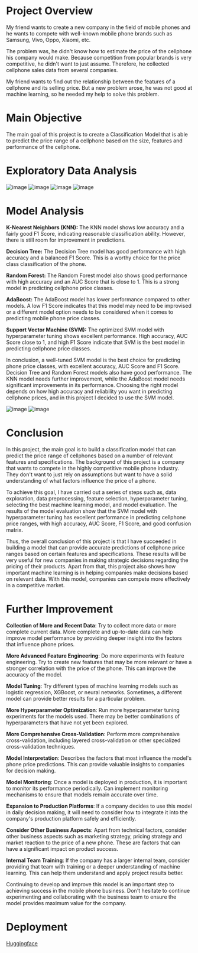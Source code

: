 # Project Overview

My friend wants to create a new company in the field of mobile phones and he wants to compete with well-known mobile phone brands such as Samsung, Vivo, Oppo, Xiaomi, etc.

The problem was, he didn't know how to estimate the price of the cellphone his company would make. Because competition from popular brands is very competitive, he didn't want to just assume. Therefore, he collected cellphone sales data from several companies.

My friend wants to find out the relationship between the features of a cellphone and its selling price. But a new problem arose, he was not good at machine learning, so he needed my help to solve this problem.

# Main Objective

The main goal of this project is to create a Classification Model that is able to predict the price range of a cellphone based on the size, features and performance of the cellphone.

# Exploratory Data Analysis

![image](https://github.com/mohdfattahillah/Completed-Projects/assets/36840127/b7ca265f-550d-47af-8045-da6c5bc93e16)
![image](https://github.com/mohdfattahillah/Completed-Projects/assets/36840127/0830441b-cd4a-4272-befd-fe15a6f504fe)
![image](https://github.com/mohdfattahillah/Completed-Projects/assets/36840127/3c9f1bd7-0eb5-4235-a10e-9791f97171be)
![image](https://github.com/mohdfattahillah/Completed-Projects/assets/36840127/71a40545-a47a-4225-85e3-7b51ee4b7fbf)

# Model Analysis

**K-Nearest Neighbors (KNN):** The KNN model shows low accuracy and a fairly good F1 Score, indicating reasonable classification ability. However, there is still room for improvement in predictions.

**Decision Tree:** The Decision Tree model has good performance with high accuracy and a balanced F1 Score. This is a worthy choice for the price class classification of the phone.

**Random Forest:** The Random Forest model also shows good performance with high accuracy and an AUC Score that is close to 1. This is a strong model in predicting cellphone price classes.

**AdaBoost:** The AdaBoost model has lower performance compared to other models. A low F1 Score indicates that this model may need to be improvised or a different model option needs to be considered when it comes to predicting mobile phone price classes.

**Support Vector Machine (SVM):** The optimized SVM model with hyperparameter tuning shows excellent performance. High accuracy, AUC Score close to 1, and high F1 Score indicate that SVM is the best model in predicting cellphone price classes.

In conclusion, a well-tuned SVM model is the best choice for predicting phone price classes, with excellent accuracy, AUC Score and F1 Score. Decision Tree and Random Forest models also have good performance. The KNN model needs further improvement, while the AdaBoost model needs significant improvements in its performance. Choosing the right model depends on how high accuracy and reliability you want in predicting cellphone prices, and in this project I decided to use the SVM model.

![image](https://github.com/mohdfattahillah/Completed-Projects/assets/36840127/da43c159-edf4-4ce3-9d98-2f71bd000009)
![image](https://github.com/mohdfattahillah/Completed-Projects/assets/36840127/b17b18af-0b33-45e7-9485-9031d56ac3fb)

# Conclusion

In this project, the main goal is to build a classification model that can predict the price range of cellphones based on a number of relevant features and specifications. The background of this project is a company that wants to compete in the highly competitive mobile phone industry. They don't want to just rely on assumptions but want to have a solid understanding of what factors influence the price of a phone.

To achieve this goal, I have carried out a series of steps such as, data exploration, data preprocessing, feature selection, hyperparameter tuning, selecting the best machine learning model, and model evaluation. The results of the model evaluation show that the SVM model with hyperparameter tuning has excellent performance in predicting cellphone price ranges, with high accuracy, AUC Score, F1 Score, and good confusion matrix.

Thus, the overall conclusion of this project is that I have succeeded in building a model that can provide accurate predictions of cellphone price ranges based on certain features and specifications. These results will be very useful for new companies in making strategic decisions regarding the pricing of their products. Apart from that, this project also shows how important machine learning is in helping companies make decisions based on relevant data. With this model, companies can compete more effectively in a competitive market.

# Further Improvement

**Collection of More and Recent Data**: Try to collect more data or more complete current data. More complete and up-to-date data can help improve model performance by providing deeper insight into the factors that influence phone prices.

**More Advanced Feature Engineering**: Do more experiments with feature engineering. Try to create new features that may be more relevant or have a stronger correlation with the price of the phone. This can improve the accuracy of the model.

**Model Tuning**: Try different types of machine learning models such as logistic regression, XGBoost, or neural networks. Sometimes, a different model can provide better results for a particular problem.

**More Hyperparameter Optimization**: Run more hyperparameter tuning experiments for the models used. There may be better combinations of hyperparameters that have not yet been explored.

**More Comprehensive Cross-Validation**: Perform more comprehensive cross-validation, including layered cross-validation or other specialized cross-validation techniques.

**Model Interpretation**: Describes the factors that most influence the model's phone price predictions. This can provide valuable insights to companies for decision making.

**Model Monitoring**: Once a model is deployed in production, it is important to monitor its performance periodically. Can implement monitoring mechanisms to ensure that models remain accurate over time.

**Expansion to Production Platforms**: If a company decides to use this model in daily decision making, it will need to consider how to integrate it into the company's production platform safely and efficiently.

**Consider Other Business Aspects**: Apart from technical factors, consider other business aspects such as marketing strategy, pricing strategy and market reaction to the price of a new phone. These are factors that can have a significant impact on product success.

**Internal Team Training**: If the company has a larger internal team, consider providing that team with training or a deeper understanding of machine learning. This can help them understand and apply project results better.

Continuing to develop and improve this model is an important step to achieving success in the mobile phone business. Don't hesitate to continue experimenting and collaborating with the business team to ensure the model provides maximum value for the company.

# Deployment

[Huggingface](https://huggingface.co/spaces/mohdfattahillah/Mobile-Price-Category-Application)
